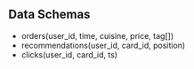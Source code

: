 ## Data Schemas

- orders(user_id, time, cuisine, price, tag[])
- recommendations(user_id, card_id, position)
- clicks(user_id, card_id, ts)
